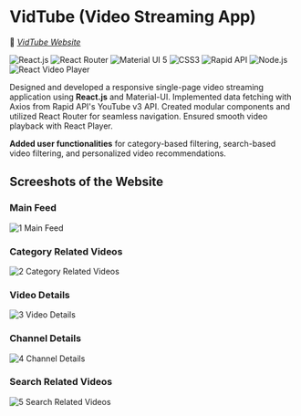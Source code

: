 # VidTube (Video Streaming App)

🔗 _[ VidTube Website](https://vidtube-sd.vercel.app/)_

![React.js](https://img.shields.io/badge/Frontend-React.js-61DAFB) ![React Router](https://img.shields.io/badge/Routing-React_Router-CA4245) ![Material UI 5](https://img.shields.io/badge/UI_Library-Material_UI_5-007FFF) ![CSS3](https://img.shields.io/badge/CSS-FFDF6F) ![Rapid API](https://img.shields.io/badge/API-Rapid_API-0055DA) ![Node.js](https://img.shields.io/badge/JS_Env-Node.js-5FA04E) ![React Video Player](https://img.shields.io/badge/React_Video_Player-891B26) 

Designed and developed a responsive single-page video streaming application using **React.js** and Material-UI. Implemented data fetching with Axios from Rapid API's YouTube v3 API. Created modular components and utilized React Router for seamless navigation. Ensured smooth video playback with React Player.

**Added user functionalities** for category-based filtering, search-based video filtering, and personalized video recommendations.

## Screeshots of the Website

### Main Feed

![1 Main Feed](https://github.com/soumadeep-dey/Video-Streaming-App/assets/111021618/60cb8792-8de7-484b-8f00-e46a5c546a20)

### Category Related Videos

![2 Category Related Videos](https://github.com/soumadeep-dey/Video-Streaming-App/assets/111021618/45a7876e-d3b6-4043-ae8b-88de9fb8f353)

### Video Details

![3 Video Details](https://github.com/soumadeep-dey/Video-Streaming-App/assets/111021618/b0dd8ae8-7282-4384-a775-0849b8acaa70)

### Channel Details

![4 Channel Details](https://github.com/soumadeep-dey/Video-Streaming-App/assets/111021618/b95d2ebc-5a96-48c7-b9d4-95ab0566b788)

### Search Related Videos

![5 Search Related Videos](https://github.com/soumadeep-dey/Video-Streaming-App/assets/111021618/2b8e34f4-9e65-4367-a8b5-188c0ee05b9e)

